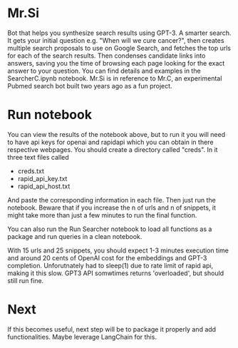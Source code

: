 # Mr.Si
Bot that helps you synthesize search results using GPT-3. A smarter search.
It gets your initial question e.g. "When will we cure cancer?", then creates multiple search proposals to use on Google Search, and fetches the top urls for each of the search results.  Then condenses candidate links into answers, saving you the time of browsing each page looking for the exact answer to your question.
You can find details and examples in the SearcherC.ipynb notebook.
Mr.Si is in reference to Mr.C, an experimental Pubmed search bot built two years ago as a fun project.

# Run notebook
You can view the results of the notebook above, but to run it you will need to have api keys for openai and rapidapi which you can obtain in there respective webpages. You should create a directory called "creds". In it three text files called
- creds.txt
- rapid_api_key.txt
- rapid_api_host.txt

And paste the corresponding information in each file. Then just run the notebook.  Beware that if you increase the n of urls and n of snippets, it might take more than just a few minutes to run the final function.

You can also run the Run Searcher notebook to load all functions as a package and run queries in a clean notebook.

With 15 urls and 25 snippets, you should expect 1-3 minutes execution time and around 20 cents of OpenAI cost for the embeddings and GPT-3 completion. Unforutnately had to sleep(1) due to rate limit of rapid api, making it this slow.
GPT3 API somwtimes returns 'overloaded', but should still run fine.

# Next
If this becomes useful, next step will be to package it properly and add functionalities.  Maybe leverage LangChain for this. 
